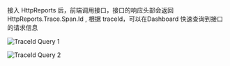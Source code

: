 接入 HttpReports 后，前端调用接口，接口的响应头部会返回 HttpReports.Trace.Span.Id , 根据 traceId，可以在Dashboard 快速查询到接口的请求信息

![TraceId Query 1](/articles/projects/httpreports/assets/trace-query-1.png)

![TraceId Query 2](/articles/projects/httpreports/assets/trace-query-2.png)